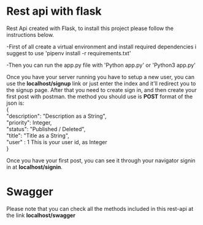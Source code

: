 <h1>Rest api with flask</h1>
<p>Rest Api created with Flask, to install this project please follow the instructions below.</p>
<p>-First of all create a virtual environment and install required dependencies i suggest to use 'pipenv install -r requirements.txt'</p>
<p>-Then you can run the app.py file with 'Python app.py' or 'Python3 app.py'</p>
<p>Once you have your server running you have to setup a new user, you can use the <strong>localhost/signup</strong> link or just enter the index and it'll redirect you to the signup page. After that you need to create sign in, and then create your first post with postman. the method you should use is <strong>POST</strong> format of the json is:<br> 
        {<br>
           "description": "Description as a String",<br>
            "priority": Integer,<br>
            "status": "Published / Deleted",<br>
            "title": "Title as a String",<br>
            "user" : 1 This is your user id, as Integer<br>
        }</p>
<p>Once you have your first post, you can see it through your navigator signin in at <strong>localhost/signin</strong>.</p>
<h1>Swagger</h1>
<p>Please note that you can check all the methods included in this rest-api at the link <strong>localhost/swagger</strong></p>